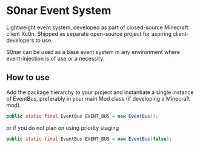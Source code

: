 # S0nar Event System

Lightweight event system, developed as part of closed-source Minecraft client Xc0n. Shipped as separate open-source project for aspiring client-developers to use.

S0nar can be used as a base event system in any environment where event-injection is of use or a necessity.


## How to use
Add the package hierarchy to your project and instantiate a single instance of EventBus, preferably in your main Mod class (if developing a Minecraft mod).

```java
public static final EventBus EVENT_BUS = new EventBus();
```
 or if you do not plan on using priority staging
 ```java
public static final EventBus EVENT_BUS = new EventBus(false);
```

